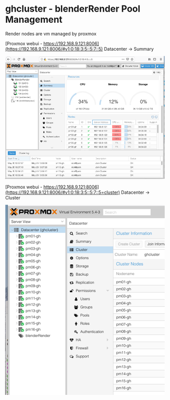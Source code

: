 # ghcluster - blenderRender Pool Management

Render nodes are vm managed by proxmox

[Proxmox webui - https://192.168.9.121:8006](https://192.168.9.121:8006/#v1:0:18:3:5::5:7::5) Datacenter -> Summary

![ghcluster-blenderRender](ghcluster-blenderRender.png)

[Proxmox webui - https://192.168.9.121:8006](https://192.168.9.121:8006/#v1:0:18:3:5::5:7::5=cluster) Datacenter -> Cluster

![ghcluster-proxmox](ghcluster-proxmox.png)
